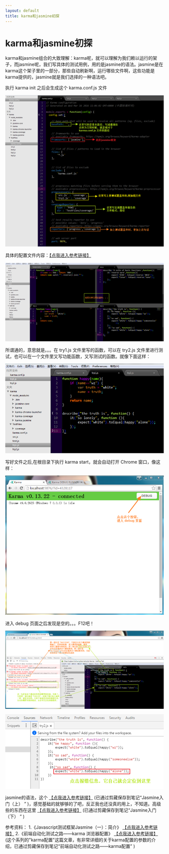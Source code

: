```yaml
---
layout: default
title: karma和jasmine初探
---
```



karma和jasmine初探
===================


karma和jasmine组合的大致理解：karma呢，就可以理解为我们赖以运行的架子，而jasmine呢，我们写具体的测试用例，用的是jasmine的语法。jasmine是在karma这个架子里的一部分，那些自动刷新啊，运行哪些文件啊，这些功能是karma提供的，jasmine就是我们选择的一种语法吧。

执行 karma init 之后会生成这个 karma.conf.js 文件 

![tree](https://raw.githubusercontent.com/wznonstop/wznonstop.github.io/master/images/2016-03-18-1.png)

具体的配置文件内容：[【点我进入参考链接】](http://www.cnblogs.com/wushangjue/p/4539189.html "reference")

![tree](https://raw.githubusercontent.com/wznonstop/wznonstop.github.io/master/images/2016-03-18-2.png)

所谓通的，意思就是。。。在 try1.js 文件里写的函数，可以在 try2.js 文件里进行测试，也可以在一个文件里又写功能函数，又写测试的函数。就像下面这样：

![tree](https://raw.githubusercontent.com/wznonstop/wznonstop.github.io/master/images/2016-03-18-3.png)

写好文件之后,在根目录下执行 karma start，就会自动打开 Chrome 窗口，像这样：

![tree](https://raw.githubusercontent.com/wznonstop/wznonstop.github.io/master/images/2016-03-18-4.png)

进入 debug 页面之后发现是空的。。。F12吧！

![tree](https://raw.githubusercontent.com/wznonstop/wznonstop.github.io/master/images/2016-03-18-5.png)

![tree](https://raw.githubusercontent.com/wznonstop/wznonstop.github.io/master/images/2016-03-18-6.png)

jasmine的语法，这个 [【点我进入参考链接】](http://www.cnblogs.com/wushangjue/p/4541209.html "reference") (已通过剪藏保存到笔记“Jasmine入门（上） ” )，感觉基础的就够够的了吧，反正我也还没真的用上，不知道。高级些的东西在这里 [【点我进入参考链接】](http://www.cnblogs.com/wushangjue/p/4575826.html "reference") (已通过剪藏保存到笔记“Jasmine入门（下） ” )

参考资料：
     1.《Javascript测试框架Jasmine（一）：简介》 [【点我进入参考链接】](http://keenwon.com/1191.html "reference")
     2.《前端自动化测试之路——karma 浏览器配置》 [【点我进入参考链接】](http://www.html-js.com/article/2544 "reference") (这个系列的"karma配置"这篇文章，有非常详细的关于karma配置的参数的介绍，已通过剪藏保存到笔记“前端自动化测试之路——karma配置” )















